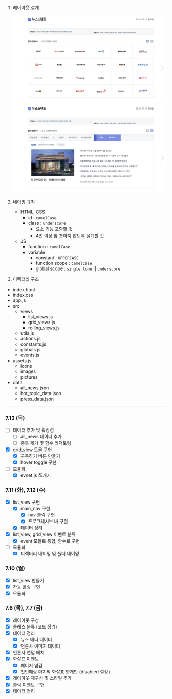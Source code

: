 1. 레이아웃 설계

    ![UI - 1](./docs/test3.png)
    ![UI - 2](./docs/test4.png)

2. 네이밍 규칙

    - HTML, CSS
        - id : `camelCase`
        - class : `underscore`
            - 요소 기능 포함할 것
            - 4번 이상 참 조하지 않도록 설계할 것
    - JS
        - function : `camelCase`
        - variable
            - constant : `UPPERCASE`
            - function scope : `camelCase`
            - global scope : `single tone` || `underscore`

3. 디렉터리 구조

-   index.html
-   index.css
-   app.js
-   src
    -   views
        -   list_views.js
        -   grid_views.js
        -   rolling_views.js
    -   utils.js
    -   actions.js
    -   constants.js
    -   globals.js
    -   events.js
-   assets.js
    -   icons
    -   images
    -   pictures
-   data
    -   all_news.json
    -   hot_topic_data.json
    -   press_data.json

---

### 7.13 (목)

-   [ ] 데이터 추가 및 확장성
    -   [ ] all_news 데이터 추가
    -   [ ] 중복 제거 및 함수 리팩토링
-   [x] grid_view 토글 구현
    -   [x] 구독하기 버튼 만들기
    -   [x] hover toggle 구현
-   [ ] 모듈화
    -   [x] evnet.js 쪼개기

### 7.11 (화), 7.12 (수)

-   [x] list_view 구현
    -   [x] main_nav 구현
        -   [x] nav 클릭 구현
        -   [x] 프로그레시브 바 구현
    -   [x] 데이터 정리
-   [x] list_view, grid_view 이벤트 분류
    -   [x] event 모듈로 통합, 함수로 구현
-   [ ] 모듈화
    -   [x] 디렉터리 네이밍 및 폴더 네이밍

### 7.10 (월)

-   [x] list_view 만들기
-   [x] 자동 롤링 구현
-   [x] 모듈화

### 7.6 (목), 7.7 (금)

-   [x] 레이아웃 구성
-   [x] 클래스 분류 (코드 정리)
-   [x] 데이터 정리
    -   [x] 뉴스 배너 데이터
    -   [x] 언론사 이미지 데이터
-   [x] 언론사 랜덤 배치
-   [x] 화살표 이벤트
    -   [x] 페이지 넘김
    -   [x] 첫번째랑 마지막 화살표 한개만 (disabled 설정)
-   [x] 레이아웃 재구성 및 스타일 추가
-   [x] 클릭 이벤트 구현
-   [x] 데이터 정리
